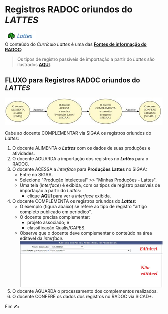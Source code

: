 # Registros RADOC oriundos do <i>LATTES</i>
[<img src="../media/icon-lattes.jpg" width=100>](./fonte-lattes.md)<br>
O conteúdo do _Currículo Lattes_ é uma das <ins>**Fontes de informação do RADOC**</ins>:

> Os tipos de registro passíveis de importação a partir do _Lattes_ são ilustrados [**AQUI**](../media/interface-lattes.jpg).

## FLUXO para Registros RADOC oriundos do _LATTES_

[<img src="../media/fluxo-lattes.jpg" width="850">](#fluxo-para-registros-radoc-oriundos-do-lattes)

Cabe ao docente COMPLEMENTAR via SIGAA os registros oriundos do _Lattes_:
1. O docente ALIMENTA o _**Lattes**_ com os dados de suas produções e atividades.
1. O docente AGUARDA a importação dos registros no _**Lattes**_ para o RADOC.
1. O docente ACESSA a _interface_ para **Produções Lattes** no SIGAA:
   - Entre no SIGAA.
   - Selecione "Produção Intelectual" >> "Minhas Produções - Lattes".
   - Uma tela (_interface_) é exibida, com os tipos de registro passíveis de importação a partir do _Lattes_:
     - clique [**AQUI**](../media/interface-lattes.jpg) para ver a _interface_ exibida.
1. O docente COMPLEMENTA os registros oriundos do _**Lattes**_:
   - O exemplo (figura abaixo) se refere ao tipo de registro "artigo completo publicado em periódico".
   - O docente precisa complementar:
        - projeto associado; e
        - classificação Qualis/CAPES.
   - Observe que o docente deve complementar o conteúdo na área editável da _interface_.<br>[<img src="../media/interface-lattes-2.jpg" width="600">](#fluxo-para-registros-radoc-oriundos-do-lattes)
1. O docente AGUARDA o processamento dos complementos realizados.
1. O docente CONFERE os dados dos registros no RADOC via SICAD+.

Fim &#9997;
